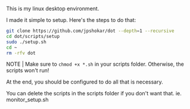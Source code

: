 This is my linux desktop environment.

I made it simple to setup. Here's the steps to do that:

```sh
git clone https://github.com/jpshokar/dot --depth=1 --recursive
cd dot/scripts/setup
sudo ./setup.sh
cd ~
rm -rfv dot
```
NOTE | Make sure to `chmod +x *.sh` in your scripts folder. Otherwise, the scripts won't run!

At the end, you should be configured to do all that is necessary. 

You can delete the scripts in the scripts folder if you don't want that.
ie. monitor_setup.sh 
